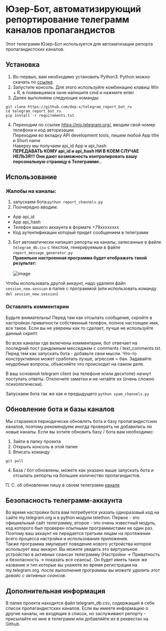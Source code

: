 # Юзер-Бот, автоматизирующий репортирование телеграмм каналов пропагандистов

Этот телеграмм Юзер-Бот используется для автоматизации репорта пропагандистских каналов.

## Установка
1. Во-первых, вам необходимо установить Python3. Python можно скачать по [ссылке](https://www.python.org/).
2. Запустите консоль. Для этого используйте комбинацию клавиш Win + R, в появившемся окне напишите cmd и нажмите enter
3. Далее выполняем следующие команды:
```
git clone https://github.com/dep-x/telegram_report_bot_ru
cd telegram_report_bot_ru
pip install -r requirements.txt
```
4. Переходим по ссылке  https://my.telegram.org/, вводим свой номер телефона и код авторизации
<br>Переходим во вкладку API development tools, пишем любой App title и Short name
<br>Наверху мы получаем api_id App и api_hash
<br>**ПЕРЕДАВАТЬ КОМУ api_id и api_hash НИ В КОЕМ СЛУЧАЕ НЕЛЬЗЯ!!! Они дают возможность контролировать вашу персональную страницу в Телеграмме..**

## Использование

### Жалобы на каналы:
1. запускаем бота:`python report_channels.py`
2. Поочередно вводим:
- App api_id
- App api_hash
- Телефон вашего аккаунта в формате +79хххххххх
- Код аутентификации который придет сообщением в телеграмм
3. Бот автоматически напишет репорты на каналы, записанные в файле `telegram_db.csv` с текстом, генерируемым в файле `report_message_generator.py`
<br>**Правильно настроенная программа будет отображать такой результат:**
<br><br>![image](https://user-images.githubusercontent.com/39994538/155859028-e83b5228-e711-4f21-bf4e-db9b1cfccb24.png)

Чтобы использовать другой аккаунт, надо удалили файл `session_new.session` в папке с программой (или использовать команду `del session_new.session`)

### Оставлять комментарии

Будьте внимательны! Перед там как отсылать сообщения, скройте в настройках приватности собственный телефон, полное настоящее имя, все такое. Если вы не уверены как то сделает, лучше не используйте данный скрипт.

Во всех каналах где включены комментарии, бот отвечает на последний пост рандомным месседжем с comments / text_comments.txt. Перед тем как запускать бота - добавьте свои мысли. Что-то конструктивное может сработать лучше, агрессия = бан. Задавайте неудобные вопросы, объясняйте что происходит на самом деле.

В ваш основной telegram client (на телефоне и/или десктопе) начнут поступать ответы. Отключите заметки и не читайте их (очень сложно психологически).

Запускаем бота так же как и предыдущего `python spam_channels.py`

## Обновление бота и базы каналов
Мы стараемся периодически обновлять бота и базу пропагандистских каналов, поэтому рекомендуем иногда проверять не добавились ли новые каналы.
Если вы хотите обновить базу / бота вам необходимо:
1. Зайти в папку проекта
2. Открыть консоль в этой папке
3. Вписать команду
``` 
git pull
```
4. База / бот обновлены, можете как указано выше запускать бота и отсылать репорты на большее количество пропагандистов.


П. С. об обновлении пишу в своем телеграмм [канале](https://www.t.me/)

## Безопасность телеграмм-аккаунта
Во время настройки бота вам потребуется указать одноразовый код на сайте my.telegram.org и в python модули telethon. Первое - это официальный сайт телеграмму, второе - это очень известный модуль, код которого был проверен опытными программистами не один раз. Поэтому ваш аккаунт не передается третьим лицам на протяжении всего процесса настройки и использования приложения.
<br>Также программа эмулирует поведение нового устройства которое использует ваш аккаунт. Вы можете увидеть это виртуальное устройство в активных сеансах телеграмму (Настройки -> Приватность и безопасность -> показать все сеансы). Он будет иметь такое же название и тип которые вы укажете во время регистрации на my.telegram.org. *после выполнения программы вы можете удалить этот девайс с активных сеансов.*

## Дополнительная информация
В папке проекта находится файл telegram_db.csv, содержащий в себе список пропагандистских каналов. Если вы имеете информацию о другие каналы, не входящие в список, но заслуживают репорту - присылайте их мне в телеграмм или добавляйте их в реквестах на Github.
